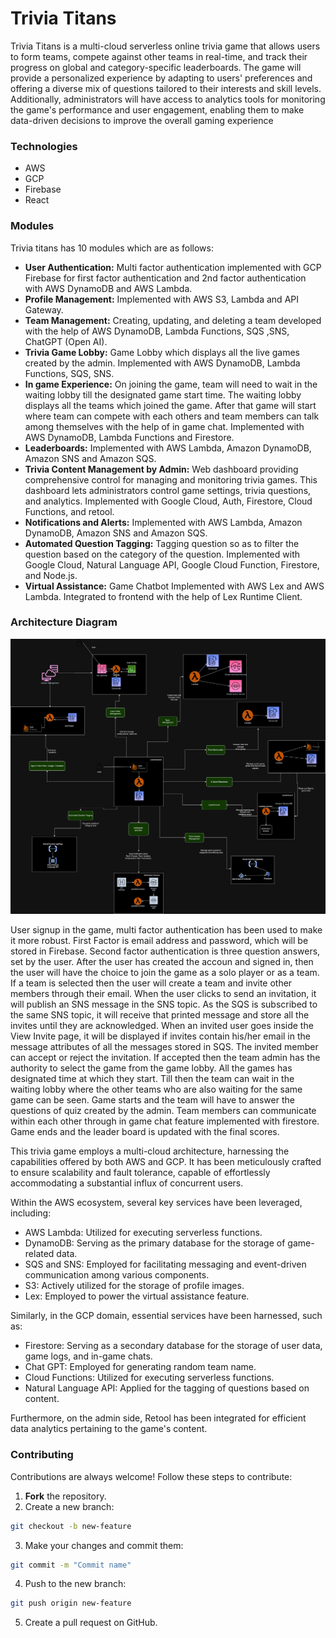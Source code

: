 # Trivia Titans

Trivia Titans is a multi-cloud serverless online trivia game that allows users to form teams, compete against other
teams in real-time, and track their progress on global and category-specific leaderboards. The game will provide a
personalized experience by adapting to users' preferences and offering a diverse mix of questions tailored to their interests
and skill levels. Additionally, administrators will have access to analytics tools for monitoring the game's performance and
user engagement, enabling them to make data-driven decisions to improve the overall gaming experience

### Technologies
 - AWS
 - GCP
 - Firebase
 - React 


### Modules
Trivia titans has 10 modules which are as follows: 

- **User Authentication:** Multi factor authentication implemented with GCP Firebase for first factor authentication and 2nd factor authentication with AWS DynamoDB and AWS Lambda.
- **Profile Management:** Implemented with AWS S3, Lambda and API Gateway.
- **Team Management:** Creating, updating, and deleting a team developed with the help of AWS DynamoDB, Lambda Functions, SQS ,SNS, ChatGPT (Open AI).
- **Trivia Game Lobby:** Game Lobby which displays all the live games created by the admin. Implemented with AWS DynamoDB, Lambda Functions,  SQS, SNS. 
- **In game Experience:** On joining the game, team will need to wait in the waiting lobby till the designated game start time. The waiting lobby displays all the teams which joined the game. After that game will start where team can compete with each others and team members can talk among themselves with the help of in game chat. Implemented with AWS DynamoDB, Lambda Functions and Firestore.
- **Leaderboards:** Implemented with AWS Lambda, Amazon DynamoDB, Amazon SNS and Amazon SQS. 
- **Trivia Content Management by Admin:** Web dashboard providing comprehensive control for managing and monitoring trivia games. This dashboard lets administrators control game settings, trivia questions, and analytics. Implemented with Google Cloud, Auth, Firestore, Cloud Functions, and retool.
- **Notifications and Alerts:** Implemented with AWS Lambda, Amazon DynamoDB, Amazon SNS and Amazon SQS.
- **Automated Question Tagging:** Tagging question so as to filter the question based on the category of the question. Implemented with Google Cloud, Natural Language API, Google Cloud Function, Firestore, and Node.js.
- **Virtual Assistance:** Game Chatbot Implemented with AWS Lex and AWS Lambda. Integrated to frontend with the help of Lex Runtime Client.

### Architecture Diagram

![Architecture for Trivia Titans](https://github.com/sarthak3136/Multi-Cloud-Serverless-Trivia-Quiz-Game/blob/main/Architecture.png)

User signup in the game, multi factor authentication has been used to make it more robust. First Factor is email address and password, which will be stored in Firebase. Second factor authentication is three question answers, set by the user. After the user has created the accoun and signed in, then the user will have the choice to join the game as a solo player or as a team. If a team is selected then the user will create a team and invite other members through their email. When the user clicks to send an invitation, it will publish an SNS message in the SNS topic. As the SQS is subscribed to the same
SNS topic, it will receive that printed message and store all the invites until they are acknowledged. When an invited user goes inside the View Invite page, it will be displayed if invites contain his/her email in the message attributes of all the messages stored in SQS. The invited member can accept or reject the invitation. If accepted then the team admin has the authority to select the game from the game lobby. All the games has designated time at which they start. Till then the team can wait in the waiting lobby where the other teams who are also waiting for the same game can be seen. Game starts and the team will have to answer the questions of quiz created by the admin. Team members can communicate within each other through in game chat feature implemented with firestore. Game ends and the leader board is updated with the final scores. 

This trivia game employs a multi-cloud architecture, harnessing the capabilities offered by both AWS and GCP. It has been meticulously crafted to ensure scalability and fault tolerance, capable of effortlessly accommodating a substantial influx of concurrent users.

Within the AWS ecosystem, several key services have been leveraged, including:

- AWS Lambda: Utilized for executing serverless functions.
- DynamoDB: Serving as the primary database for the storage of game-related data.
- SQS and SNS: Employed for facilitating messaging and event-driven communication among various components.
- S3: Actively utilized for the storage of profile images.
- Lex: Employed to power the virtual assistance feature.

Similarly, in the GCP domain, essential services have been harnessed, such as:

- Firestore: Serving as a secondary database for the storage of user data, game logs, and in-game chats.
- Chat GPT: Employed for generating random team name.
- Cloud Functions: Utilized for executing serverless functions.
- Natural Language API: Applied for the tagging of questions based on content.

Furthermore, on the admin side, Retool has been integrated for efficient data analytics pertaining to the game's content.

### Contributing

Contributions are always welcome! Follow these steps to contribute:

1. **Fork** the repository.
2. Create a new branch:
```bash
git checkout -b new-feature
```
3. Make your changes and commit them:
```bash
git commit -m "Commit name"
```
4. Push to the new branch:
```bash
git push origin new-feature
```
5. Create a pull request on GitHub.
  

